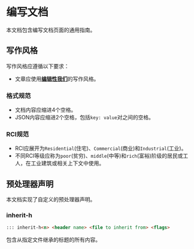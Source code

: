# 编写文档

本文档包含编写文档页面的通用指南。

## 写作风格

写作风格应遵循以下要求：

- 文章应使用[**编辑性我们**](https://en.wikipedia.org/wiki/We#Editorial_we)的写作风格。

### 格式规范
- 文档内容应缩进4个空格。
- JSON内容应缩进2个空格，包括`key: value`对之间的空格。

### RCI规范
- RCI应展开为`Residential`(住宅)、`Commercial`(商业)和`Industrial`(工业)。
- 不同RCI等级应称为`poor`(贫穷)、`middle`(中等)和`rich`(富裕)阶级的居民或工人，在工业建筑或相关上下文中使用。


## 预处理器声明

本文档实现了自定义的预处理器声明。

### inherit-h<n>

```md
::: inherit-h<n> <header name> <file to inherit from> <flags>
```

包含从指定文件继承的标题的所有内容。
